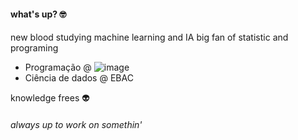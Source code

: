 #### what's up? 🤓<h4>


new blood studying machine learning and IA
big fan of statistic and programing 


* Programação @ ![image](https://img.shields.io/badge/Edx-193A3E?style=for-the-badge&logo=edx&logoColor=white)
* Ciência de dados @ EBAC


knowledge frees 👽


 ###### always up to work on somethin' <h6>
